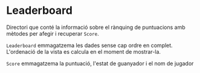 # Leaderboard

Directori que conté la informació sobre el rànquing de puntuacions amb mètodes per afegir i recuperar `Score`.

`Leaderboard` emmagatzema les dades sense cap ordre en complet. L'ordenació de la vista es calcula en el moment de
mostrar-la.

`Score` emmagatzema la puntuació, l'estat de guanyador i el nom de jugador